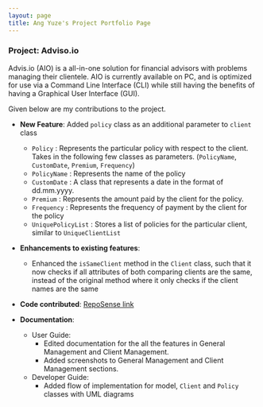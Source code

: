 ```yaml
---
layout: page
title: Ang Yuze's Project Portfolio Page
---
```


### Project: Adviso.io

Advis.io (AIO) is a all-in-one solution for financial advisors with problems managing their clientele. AIO is currently available on PC, and is optimized for use via a Command Line Interface (CLI) while still having the benefits of having a Graphical User Interface (GUI). 

Given below are my contributions to the project.

* **New Feature**: Added `policy` class as an additional parameter to `client` class
  * `Policy` : Represents the particular policy with respect to the client. Takes in the following few classes as parameters. (`PolicyName`, `CustomDate`, `Premium`, `Frequency`)
  * `PolicyName` : Represents the name of the policy
  * `CustomDate` : A class that represents a date in the format of dd.mm.yyyy.
  * `Premium` : Represents the amount paid by the client for the policy.
  * `Frequency` : Represents the frequency of payment by the client for the policy
  * `UniquePolicyList` : Stores a list of policies for the particular client, similar to `UniqueClientList`


* **Enhancements to existing features**:
  * Enhanced the `isSameClient` method in the `Client` class, such that it now checks if all attributes of both comparing clients are the same, instead of the original method where it only checks if the client names are the same


* **Code contributed**: [RepoSense link](https://nus-cs2103-ay2223s2.github.io/tp-dashboard/?search=yzmunchmunch&breakdown=true)
* **Documentation**:
  * User Guide:
    * Edited documentation for the all the features in General Management and Client Management.
    * Added screenshots to General Management and Client Management sections.
  * Developer Guide:
    * Added flow of implementation for model, `Client` and `Policy` classes with UML diagrams


